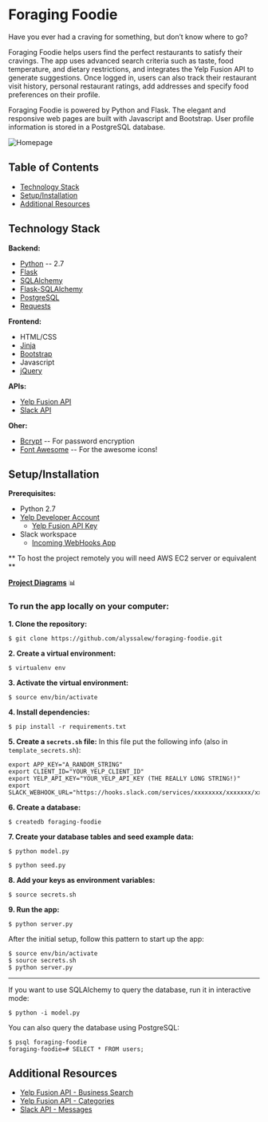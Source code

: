 # Foraging Foodie

Have you ever had a craving for something, but don’t know where to go? 

Foraging Foodie helps users find the perfect restaurants to satisfy their cravings. The app uses advanced search criteria such as taste, food temperature, and dietary restrictions, and integrates the Yelp Fusion API to generate suggestions. Once logged in, users can also track their restaurant visit history, personal restaurant ratings, add addresses and specify food preferences on their profile.

Foraging Foodie is powered by Python and Flask. The elegant and responsive web pages are built with Javascript and Bootstrap. User profile information is stored in a PostgreSQL database.

![Homepage](https://user-images.githubusercontent.com/4656934/42492567-6b8ca4a4-83ce-11e8-8077-bdc9d3e9076f.gif)

## Table of Contents
- [Technology Stack](#tech-stack)
- [Setup/Installation](#setup-install)
- [Additional Resources](#additional-resources)

## <a name="tech-stack"></a>Technology Stack
**Backend:**
- [Python] -- 2.7
- [Flask]
- [SQLAlchemy] 
- [Flask-SQLAlchemy]
- [PostgreSQL]
- [Requests]

**Frontend:**
- HTML/CSS
- [Jinja]
- [Bootstrap]
- Javascript
- [jQuery]

**APIs:**
- [Yelp Fusion API]
- [Slack API]

**Oher:**
- [Bcrypt] -- For password encryption
- [Font Awesome] -- For the awesome icons!

## <a name="setup-install"></a> Setup/Installation
**Prerequisites:**
- Python 2.7
- [Yelp Developer Account](https://www.yelp.com/developers)
    - [Yelp Fusion API Key](https://www.yelp.com/developers/documentation/v3/authentication)
- Slack workspace
    - [Incoming WebHooks App](https://slack.com/apps/A0F7XDUAZ-incoming-webhooks)

** To host the project remotely you will need AWS EC2 server or equivalent **

**[Project Diagrams](https://github.com/alyssalew/foraging-foodie/wiki/Project-Diagrams)** :bar_chart:

### To run the app locally on your computer:
**1. Clone the repository:**
```
$ git clone https://github.com/alyssalew/foraging-foodie.git
```
**2. Create a virtual environment:**
```
$ virtualenv env
```
**3. Activate the virtual environment:**
```
$ source env/bin/activate
```
**4. Install dependencies:**
```
$ pip install -r requirements.txt
```
**5. Create a `secrets.sh` file:**
In this file put the following info (also in `template_secrets.sh`):
```
export APP_KEY="A_RANDOM_STRING"
export CLIENT_ID="YOUR_YELP_CLIENT_ID"
export YELP_API_KEY="YOUR_YELP_API_KEY (THE REALLY LONG STRING!)"
export SLACK_WEBHOOK_URL="https://hooks.slack.com/services/xxxxxxxx/xxxxxxx/xxxxxxxxxxxxx"
```
**6. Create a database:**
```
$ createdb foraging-foodie
```
**7. Create your database tables and seed example data:**
```
$ python model.py

$ python seed.py
```

**8. Add your keys as environment variables:**
```
$ source secrets.sh
```
**9. Run the app:**
```
$ python server.py
```
After the initial setup, follow this pattern to start up the app:
```
$ source env/bin/activate
$ source secrets.sh
$ python server.py
```

---

If you want to use SQLAlchemy to query the database, run it in interactive mode:
```
$ python -i model.py
```
You can also query the database using PostgreSQL:
```
$ psql foraging-foodie
foraging-foodie=# SELECT * FROM users;
```

## <a name=“additional-resources”></a> Additional Resources
- [Yelp Fusion API - Business Search]
- [Yelp Fusion API - Categories]
- [Slack API - Messages]


[//]: # (Shoutout to Dillinger.io for README formatting!)

[//]: # (These are reference links used in the body of this note and get stripped out when the markdown processor does its job. There is no need to format nicely because it shouldn't be seen. Thanks SO - http://stackoverflow.com/questions/4823468/store-comments-in-markdown-syntax)

[Python]: <https://www.python.org/>
[Flask]: <http://flask.pocoo.org/>
[Requests]: <http://docs.python-requests.org/en/latest/>
[SQLAlchemy]: <https://www.sqlalchemy.org/>
[Flask-SQLAlchemy]: <http://flask-sqlalchemy.pocoo.org/2.3/>
[PostgreSQL]: <https://www.postgresql.org/>

[Jinja]: <http://jinja.pocoo.org/>
[Bootstrap]: <https://getbootstrap.com/> 
[jQuery]: <http://jquery.com>

[Yelp Fusion API]: <https://www.yelp.com/developers/documentation/v3>
[Yelp Fusion API - Business Search]: <https://www.yelp.com/developers/documentation/v3/business_search>
[Yelp Fusion API - Categories]: <https://www.yelp.com/developers/documentation/v3/all_category_list>

[Slack API]: <https://api.slack.com/>
[Slack API - Messages]: <https://api.slack.com/docs/messages>

[Bcrypt]: <https://pypi.org/project/bcrypt/>
[Font Awesome]: <https://fontawesome.com/>

